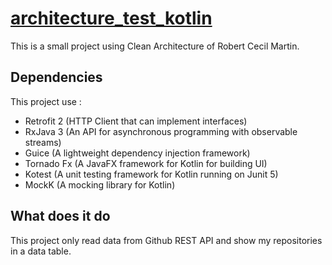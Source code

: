 # [architecture_test_kotlin](https://github.com/Darkness4/architecture_test_kotlin)

This is a small project using Clean Architecture of Robert Cecil Martin.

## Dependencies

This project use :

- Retrofit 2 (HTTP Client that can implement interfaces)
- RxJava 3 (An API for asynchronous programming with observable streams)
- Guice (A lightweight dependency injection framework)
- Tornado Fx (A JavaFX framework for Kotlin for building UI)
- Kotest (A unit testing framework for Kotlin running on Junit 5)
- MockK (A mocking library for Kotlin)

## What does it do

This project only read data from Github REST API and show my repositories in a data table.



